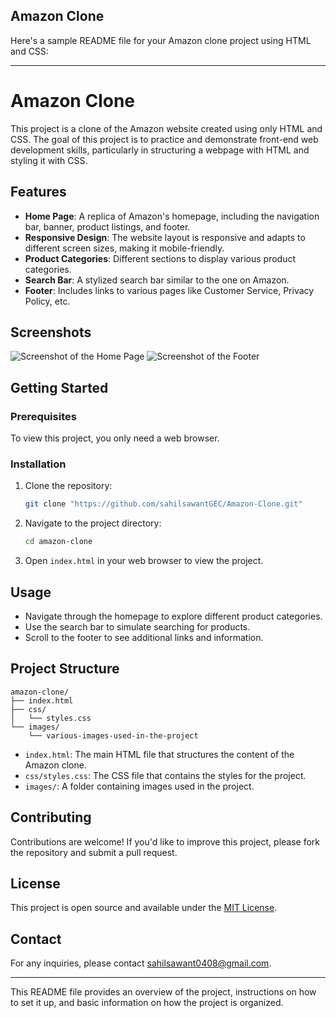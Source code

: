 ## Amazon Clone

Here's a sample README file for your Amazon clone project using HTML and CSS:

---

# Amazon Clone

This project is a clone of the Amazon website created using only HTML and CSS. The goal of this project is to practice and demonstrate front-end web development skills, particularly in structuring a webpage with HTML and styling it with CSS.

## Features

- **Home Page**: A replica of Amazon's homepage, including the navigation bar, banner, product listings, and footer.
- **Responsive Design**: The website layout is responsive and adapts to different screen sizes, making it mobile-friendly.
- **Product Categories**: Different sections to display various product categories.
- **Search Bar**: A stylized search bar similar to the one on Amazon.
- **Footer**: Includes links to various pages like Customer Service, Privacy Policy, etc.

## Screenshots

![Screenshot of the Home Page](link-to-screenshot1)
![Screenshot of the Footer](link-to-screenshot2)

## Getting Started

### Prerequisites

To view this project, you only need a web browser.

### Installation

1. Clone the repository:
    ```bash
    git clone "https://github.com/sahilsawantGEC/Amazon-Clone.git"
    ```
2. Navigate to the project directory:
    ```bash
    cd amazon-clone
    ```
3. Open `index.html` in your web browser to view the project.

## Usage

- Navigate through the homepage to explore different product categories.
- Use the search bar to simulate searching for products.
- Scroll to the footer to see additional links and information.

## Project Structure

```plaintext
amazon-clone/
├── index.html
├── css/
│   └── styles.css
└── images/
    └── various-images-used-in-the-project
```

- `index.html`: The main HTML file that structures the content of the Amazon clone.
- `css/styles.css`: The CSS file that contains the styles for the project.
- `images/`: A folder containing images used in the project.

## Contributing

Contributions are welcome! If you'd like to improve this project, please fork the repository and submit a pull request.

## License

This project is open source and available under the [MIT License](LICENSE).

## Contact

For any inquiries, please contact sahilsawant0408@gmail.com.

---

This README file provides an overview of the project, instructions on how to set it up, and basic information on how the project is organized.

